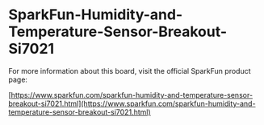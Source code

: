 # SparkFun-Humidity-and-Temperature-Sensor-Breakout-Si7021


For more information about this board, visit the official SparkFun product page:

[https://www.sparkfun.com/sparkfun-humidity-and-temperature-sensor-breakout-si7021.html](https://www.sparkfun.com/sparkfun-humidity-and-temperature-sensor-breakout-si7021.html)
